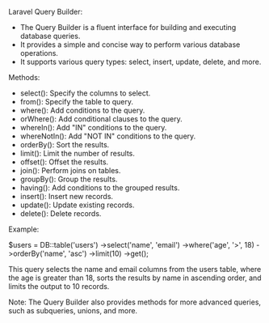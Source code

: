 Laravel Query Builder:

- The Query Builder is a fluent interface for building and executing database queries.
- It provides a simple and concise way to perform various database operations.
- It supports various query types: select, insert, update, delete, and more.

Methods:

- select(): Specify the columns to select.
- from(): Specify the table to query.
- where(): Add conditions to the query.
- orWhere(): Add conditional clauses to the query.
- whereIn(): Add "IN" conditions to the query.
- whereNotIn(): Add "NOT IN" conditions to the query.
- orderBy(): Sort the results.
- limit(): Limit the number of results.
- offset(): Offset the results.
- join(): Perform joins on tables.
- groupBy(): Group the results.
- having(): Add conditions to the grouped results.
- insert(): Insert new records.
- update(): Update existing records.
- delete(): Delete records.

Example:

$users = DB::table('users')
    ->select('name', 'email')
    ->where('age', '>', 18)
    ->orderBy('name', 'asc')
    ->limit(10)
    ->get();

This query selects the name and email columns from the users table, where the age is greater than 18, sorts the results by name in ascending order, and limits the output to 10 records.

Note: The Query Builder also provides methods for more advanced queries, such as subqueries, unions, and more.